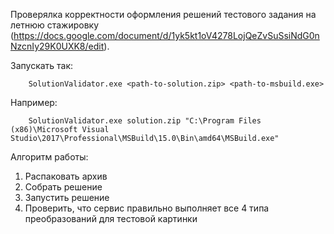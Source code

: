 Проверялка корректности оформления решений тестового задания на летнюю стажировку (https://docs.google.com/document/d/1yk5kt1oV4278LojQeZvSuSsiNdG0nNzcnIy29K0UXK8/edit).

Запускать так:  
```
	SolutionValidator.exe <path-to-solution.zip> <path-to-msbuild.exe>  
```
Например:  
```
	SolutionValidator.exe solution.zip "C:\Program Files (x86)\Microsoft Visual Studio\2017\Professional\MSBuild\15.0\Bin\amd64\MSBuild.exe"  
```

Алгоритм работы: 
1. Распаковать архив
2. Собрать решение
3. Запустить решение
4. Проверить, что сервис правильно выполняет все 4 типа преобразований для тестовой картинки
